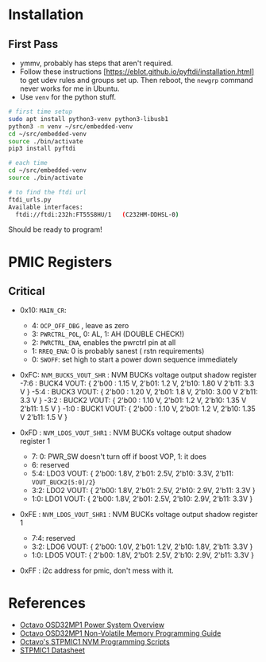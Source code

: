 # Installation 

## First Pass
- ymmv, probably has steps that aren't required.
- Follow these instructions [https://eblot.github.io/pyftdi/installation.html] to get udev rules and groups set up. Then reboot, the `newgrp` command never works for me in Ubuntu.
- Use `venv` for the python stuff. 
```bash
# first time setup
sudo apt install python3-venv python3-libusb1
python3 -m venv ~/src/embedded-venv
cd ~/src/embedded-venv
source ./bin/activate
pip3 install pyftdi

# each time
cd ~/src/embedded-venv
source ./bin/activate

# to find the ftdi url
ftdi_urls.py
Available interfaces:
  ftdi://ftdi:232h:FT55S8HU/1   (C232HM-DDHSL-0)

```

Should be ready to program!

# PMIC Registers
## Critical
- 0x10: `MAIN_CR`:
  - 4: `OCP_OFF_DBG` , leave as zero
  - 3: `PWRCTRL_POL`, 0: AL, 1: AH (DOUBLE CHECK!)
  - 2: `PWRCTRL_ENA`, enables the pwrctrl pin at all
  - 1: `RREQ_ENA`: 0 is probably sanest ( rstn requirements)
  - 0: `SWOFF`: set high to start a power down sequence immediately

- 0xFC: `NVM_BUCKS_VOUT_SHR` : NVM BUCKs voltage output shadow register
  -7:6 : BUCK4 VOUT:  { 2'b00 : 1.15 V, 2'b01: 1.2 V, 2'b10: 1.80 V 2'b11: 3.3 V } 
  -5:4 : BUCK3 VOUT:  { 2'b00 : 1.20 V, 2'b01: 1.8 V, 2'b10: 3.00 V 2'b11: 3.3 V } 
  -3:2 : BUCK2 VOUT:  { 2'b00 : 1.10 V, 2'b01: 1.2 V, 2'b10: 1.35 V 2'b11: 1.5 V } 
  -1:0 : BUCK1 VOUT:  { 2'b00 : 1.10 V, 2'b01: 1.2 V, 2'b10: 1.35 V 2'b11: 1.5 V } 

- 0xFD : `NVM_LDOS_VOUT_SHR1` : NVM BUCKs voltage output shadow register 1
  - 7: 0: PWR_SW doesn't turn off if boost VOP, 1: it does
  - 6: reserved
  - 5:4: LDO3 VOUT: { 2'b00: 1.8V, 2'b01: 2.5V, 2'b10: 3.3V, 2'b11: `VOUT_BUCK2[5:0]/2`}
  - 3:2: LDO2 VOUT: { 2'b00: 1.8V, 2'b01: 2.5V, 2'b10: 2.9V, 2'b11: 3.3V } 
  - 1:0: LDO1 VOUT: { 2'b00: 1.8V, 2'b01: 2.5V, 2'b10: 2.9V, 2'b11: 3.3V } 

- 0xFE : `NVM_LDOS_VOUT_SHR1` : NVM BUCKs voltage output shadow register 1
  - 7:4: reserved
  - 3:2: LDO6 VOUT: { 2'b00: 1.0V, 2'b01: 1.2V, 2'b10: 1.8V, 2'b11: 3.3V } 
  - 1:0: LDO5 VOUT: { 2'b00: 1.8V, 2'b01: 2.5V, 2'b10: 2.9V, 2'b11: 3.3V } 
- 0xFF : i2c address for pmic, don't mess with it.

# References
- [Octavo OSD32MP1 Power System Overview](https://octavosystems.com/app_notes/osd32mp1-power-system-overview/)
- [Octavo OSD32MP1 Non-Volatile Memory Programming Guide](https://octavosystems.com/app_notes/stpmic1-non-volatile-memory-programming-guide/?highlight=pmic)
- [Octavo's STPMIC1 NVM Programming Scripts](https://octavosystems.com/files/osd32mp15x-stpmic1-nvm-programming-scripts/)
- [STPMIC1 Datasheet](https://www.st.com/resource/en/datasheet/stpmic1.pdf)
